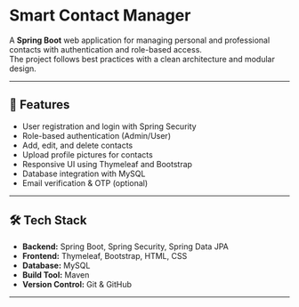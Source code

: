# Smart Contact Manager

A **Spring Boot** web application for managing personal and professional contacts with authentication and role-based access.  
The project follows best practices with a clean architecture and modular design.

---

## 🚀 Features
- User registration and login with Spring Security
- Role-based authentication (Admin/User)
- Add, edit, and delete contacts
- Upload profile pictures for contacts
- Responsive UI using Thymeleaf and Bootstrap
- Database integration with MySQL
- Email verification & OTP (optional)

---

## 🛠️ Tech Stack
- **Backend:** Spring Boot, Spring Security, Spring Data JPA  
- **Frontend:** Thymeleaf, Bootstrap, HTML, CSS  
- **Database:** MySQL  
- **Build Tool:** Maven  
- **Version Control:** Git & GitHub  

---
